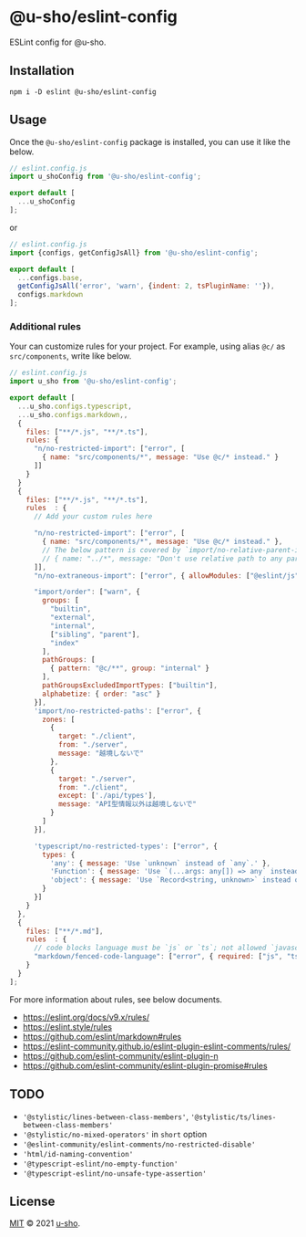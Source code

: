 # @u-sho/eslint-config

ESLint config for @u-sho.

## Installation

```shell
npm i -D eslint @u-sho/eslint-config
```

## Usage

Once the `@u-sho/eslint-config` package is installed, you can use it like the below.

```js
// eslint.config.js
import u_shoConfig from '@u-sho/eslint-config';

export default [
  ...u_shoConfig
];
```

or

```js
// eslint.config.js
import {configs, getConfigJsAll} from '@u-sho/eslint-config';

export default [
  ...configs.base,
  getConfigJsAll('error', 'warn', {indent: 2, tsPluginName: ''}),
  configs.markdown
];
```

### Additional rules

Your can customize rules for your project.
For example, using alias `@c/` as `src/components`, write like below.

```js
// eslint.config.js
import u_sho from '@u-sho/eslint-config';

export default [
  ...u_sho.configs.typescript,
  ...u_sho.configs.markdown,,
  {
    files: ["**/*.js", "**/*.ts"],
    rules: {
      "n/no-restricted-import": ["error", [
        { name: "src/components/*", message: "Use @c/* instead." }
      ]]
    }
  }
  {
    files: ["**/*.js", "**/*.ts"],
    rules  : {
      // Add your custom rules here

      "n/no-restricted-import": ["error", [
        { name: "src/components/*", message: "Use @c/* instead." },
        // The below pattern is covered by `import/no-relative-parent-imports`.
        // { name: "../*", message: "Don't use relative path to any parent direction." },
      ]],
      "n/no-extraneous-import": ["error", { allowModules: ["@eslint/js"] }],

      "import/order": ["warn", {
        groups: [
          "builtin",
          "external",
          "internal",
          ["sibling", "parent"],
          "index"
        ],
        pathGroups: [
          { pattern: "@c/**", group: "internal" }
        ],
        pathGroupsExcludedImportTypes: ["builtin"],
        alphabetize: { order: "asc" }
      }],
      'import/no-restricted-paths': ["error", {
        zones: [
          {
            target: "./client",
            from: "./server",
            message: "越境しないで"
          },
          {
            target: "./server",
            from: "./client",
            except: ['./api/types'],
            message: "API型情報以外は越境しないで"
          }
        ]
      }],

      'typescript/no-restricted-types': ["error", {
        types: {
          'any': { message: 'Use `unknown` instead of `any`.' },
          'Function': { message: 'Use `(...args: any[]) => any` instead of `Function`.' },
          'object': { message: 'Use `Record<string, unknown>` instead of `object`.' }
        }
      }]
    }
  },
  {
    files: ["**/*.md"],
    rules  : {
      // code blocks language must be `js` or `ts`; not allowed `javascript`, `typescript`, etc.
      "markdown/fenced-code-language": ["error", { required: ["js", "ts"]}]
    }
  }
];
```

For more information about rules, see below documents.

- <https://eslint.org/docs/v9.x/rules/>
- <https://eslint.style/rules>
- <https://github.com/eslint/markdown#rules>
- <https://eslint-community.github.io/eslint-plugin-eslint-comments/rules/>
- <https://github.com/eslint-community/eslint-plugin-n>
- <https://github.com/eslint-community/eslint-plugin-promise#rules>

## TODO

- `'@stylistic/lines-between-class-members'`, `'@stylistic/ts/lines-between-class-members'`
- `'@stylistic/no-mixed-operators'` in `short` option
- `'@eslint-community/eslint-comments/no-restricted-disable'`
- `'html/id-naming-convention'`
- `'@typescript-eslint/no-empty-function'`
- `'@typescript-eslint/no-unsafe-type-assertion'`

## License

[MIT](./LICENSE) &copy; 2021 [u-sho](https://github.com/u-sho).
